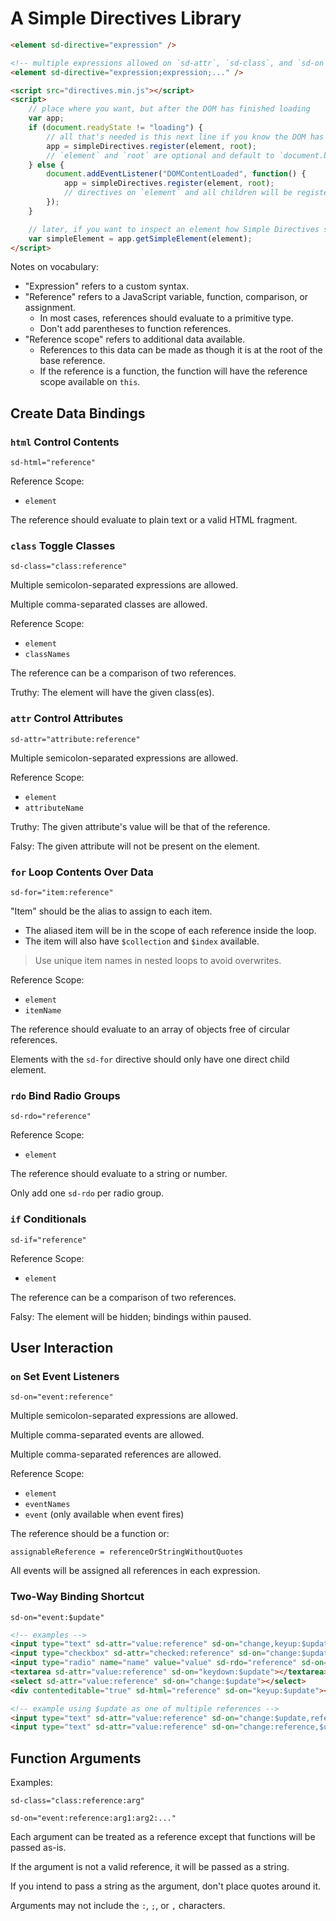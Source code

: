 # A Simple Directives Library

```html
<element sd-directive="expression" />

<!-- multiple expressions allowed on `sd-attr`, `sd-class`, and `sd-on` -->
<element sd-directive="expression;expression;..." />

<script src="directives.min.js"></script>
<script>
    // place where you want, but after the DOM has finished loading
    var app;
    if (document.readyState != "loading") {
        // all that's needed is this next line if you know the DOM has loaded already
        app = simpleDirectives.register(element, root);
        // `element` and `root` are optional and default to `document.body` and `window`
    } else {
        document.addEventListener("DOMContentLoaded", function() {
            app = simpleDirectives.register(element, root);
            // directives on `element` and all children will be registered and start working
        });
    }

    // later, if you want to inspect an element how Simple Directives sees it..
    var simpleElement = app.getSimpleElement(element);
</script>
```

Notes on vocabulary:

-   "Expression" refers to a custom syntax.
-   "Reference" refers to a JavaScript variable, function, comparison, or assignment.
    -   In most cases, references should evaluate to a primitive type.
    -   Don't add parentheses to function references.
-   "Reference scope" refers to additional data available.
    -   References to this data can be made as though it is at the root of the base reference.
    -   If the reference is a function, the function will have the reference scope available on `this`.

## Create Data Bindings

### `html` Control Contents

`sd-html="reference"`

Reference Scope:

-   `element`

The reference should evaluate to plain text or a valid HTML fragment.

### `class` Toggle Classes

`sd-class="class:reference"`

Multiple semicolon-separated expressions are allowed.

Multiple comma-separated classes are allowed.

Reference Scope:

-   `element`
-   `classNames`

The reference can be a comparison of two references.

Truthy: The element will have the given class(es).

### `attr` Control Attributes

`sd-attr="attribute:reference"`

Multiple semicolon-separated expressions are allowed.

Reference Scope:

-   `element`
-   `attributeName`

Truthy: The given attribute's value will be that of the reference.

Falsy: The given attribute will not be present on the element.

### `for` Loop Contents Over Data

`sd-for="item:reference"`

"Item" should be the alias to assign to each item.

-   The aliased item will be in the scope of each reference inside the loop.
-   The item will also have `$collection` and `$index` available.

> Use unique item names in nested loops to avoid overwrites.

Reference Scope:

-   `element`
-   `itemName`

The reference should evaluate to an array of objects free of circular references.

Elements with the `sd-for` directive should only have one direct child element.

### `rdo` Bind Radio Groups

`sd-rdo="reference"`

Reference Scope:

-   `element`

The reference should evaluate to a string or number.

Only add one `sd-rdo` per radio group.

### `if` Conditionals

`sd-if="reference"`

Reference Scope:

-   `element`

The reference can be a comparison of two references.

Falsy: The element will be hidden; bindings within paused.

## User Interaction

### `on` Set Event Listeners

`sd-on="event:reference"`

Multiple semicolon-separated expressions are allowed.

Multiple comma-separated events are allowed.

Multiple comma-separated references are allowed.

Reference Scope:

-   `element`
-   `eventNames`
-   `event` (only available when event fires)

The reference should be a function or:

`assignableReference = referenceOrStringWithoutQuotes`

All events will be assigned all references in each expression.

### Two-Way Binding Shortcut

`sd-on="event:$update"`

```html
<!-- examples -->
<input type="text" sd-attr="value:reference" sd-on="change,keyup:$update" />
<input type="checkbox" sd-attr="checked:reference" sd-on="change:$update" />
<input type="radio" name="name" value="value" sd-rdo="reference" sd-on="change:$update" />
<textarea sd-attr="value:reference" sd-on="keydown:$update"></textarea>
<select sd-attr="value:reference" sd-on="change:$update"></select>
<div contenteditable="true" sd-html="reference" sd-on="keyup:$update"></div>

<!-- example using $update as one of multiple references -->
<input type="text" sd-attr="value:reference" sd-on="change:$update,reference" />
<input type="text" sd-attr="value:reference" sd-on="change:reference,$update,..." />
```

## Function Arguments

Examples:

`sd-class="class:reference:arg"`

`sd-on="event:reference:arg1:arg2:..."`

Each argument can be treated as a reference except that functions will be passed as-is.

If the argument is not a valid reference, it will be passed as a string.

If you intend to pass a string as the argument, don't place quotes around it.

Arguments may not include the `:`, `;`, or `,` characters.
